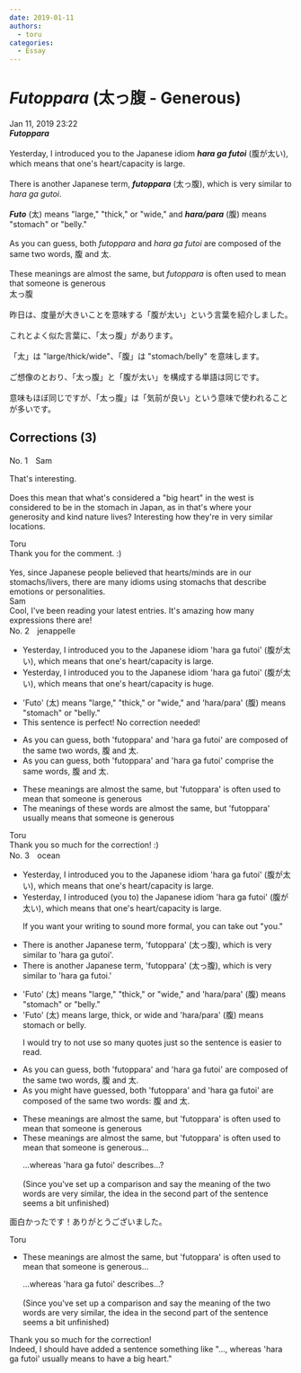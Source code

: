 ```yaml
---
date: 2019-01-11
authors:
  - toru
categories:
  - Essay
---
```


<h1 id="subject_show"><strong><em>Futoppara</strong></em> (太っ腹 - Generous)</h1>
<div class="date">Jan 11, 2019 23:22</div>
<div id="post"><div id="body_show_ori">
<strong><em>Futoppara</strong></em><br/><br/>Yesterday, I introduced you to the Japanese idiom <strong><em>hara ga futoi</em></strong> (腹が太い), which means that one's heart/capacity is large.<br/><br/>There is another Japanese term, <strong><em>futoppara</em></strong> (太っ腹), which is very similar to <em>hara ga gutoi</em>.<br/><br/><strong><em>Futo</em></strong> (太) means "large," "thick," or "wide," and <strong><em>hara/para</em></strong> (腹) means "stomach" or "belly."<br/><br/>As you can guess, both <em>futoppara</em> and <em>hara ga futoi</em> are composed of the same two words, 腹 and 太.<br/><br/>These meanings are almost the same, but <em>futoppara</em> is often used to mean that someone is generous
</div></div>

<!-- more -->

<div id="post_ja"><div id="body_show_mo">
太っ腹<br/><br/>昨日は、度量が大きいことを意味する「腹が太い」という言葉を紹介しました。<br/><br/>これとよく似た言葉に、「太っ腹」があります。<br/><br/>「太」は "large/thick/wide"、「腹」は "stomach/belly" を意味します。<br/><br/>ご想像のとおり、「太っ腹」と「腹が太い」を構成する単語は同じです。<br/><br/>意味もほぼ同じですが、「太っ腹」は「気前が良い」という意味で使われることが多いです。
</div></div>

## Corrections (3)
<div id="block"><div class="first_name"> No. 1　<span class="just_name">Sam</span></div><div id="block2">
<p class="comment_small">
 That's interesting.
 <br/>
 <br/>
 Does this mean that what's considered a "big heart" in the west is considered to be in the stomach in Japan, as in that's where your generosity and kind nature lives? Interesting how they're in very similar locations.
</p>

</div><div class="name"><span class="just_name">Toru</span><br>
Thank you for the comment. :)<br/><br/>Yes, since Japanese people believed that hearts/minds are in our stomachs/livers, there are many idioms using stomachs that describe emotions or personalities.
</div>
<div class="name"><span class="just_name">Sam</span><br>
Cool, I've been reading your latest entries. It's amazing how many expressions there are!
</div>
</div>
<div id="block"><div class="first_name"> No. 2　<span class="just_name">jenappelle</span></div><div id="block2">
<ul class="correction_field">
<li class="incorrect">Yesterday, I introduced you to the Japanese idiom 'hara ga futoi' (腹が太い), which means that one's heart/capacity is large.</li>
<li class="corrected correct">
Yesterday, I introduced you to the Japanese idiom 'hara ga futoi' (腹が太い), which means that one's heart/capacity is huge.
</li>
</ul>
<ul class="correction_field">
<li class="incorrect">'Futo' (太) means "large," "thick," or "wide," and 'hara/para' (腹) means "stomach" or "belly."</li>
<li class="corrected perfect">This sentence is perfect! No correction needed!</li>
</ul>
<ul class="correction_field">
<li class="incorrect">As you can guess, both 'futoppara' and 'hara ga futoi' are composed of the same two words, 腹 and 太.</li>
<li class="corrected correct">
As you can guess, both 'futoppara' and 'hara ga futoi' comprise the same words, 腹 and 太.
</li>
</ul>
<ul class="correction_field">
<li class="incorrect">These meanings are almost the same, but 'futoppara' is often used to mean that someone is generous</li>
<li class="corrected correct">
The meanings of these words are almost the same, but 'futoppara' usually means that someone is generous
</li>
</ul>
</div><div class="name"><span class="just_name">Toru</span><br>
Thank you so much for the correction! :)
</div>
</div>
<div id="block"><div class="first_name"> No. 3　<span class="just_name">ocean</span></div><div id="block2">
<ul class="correction_field">
<li class="incorrect">Yesterday, I introduced you to the Japanese idiom 'hara ga futoi' (腹が太い), which means that one's heart/capacity is large.</li>
<li class="corrected correct">
Yesterday, I introduced <span class="f_blue">(you to) </span>the Japanese idiom 'hara ga futoi' (腹が太い), which means that one's heart/capacity is large.
<p class="correction_comment">If you want your writing to sound more formal, you can take out "you."</p>
</li>
</ul>
<ul class="correction_field">
<li class="incorrect">There is another Japanese term, 'futoppara' (太っ腹), which is very similar to 'hara ga gutoi'.</li>
<li class="corrected correct">
There is another Japanese term, 'futoppara' (太っ腹), which is very similar to 'hara ga <span class="f_blue">f</span>utoi.'
</li>
</ul>
<ul class="correction_field">
<li class="incorrect">'Futo' (太) means "large," "thick," or "wide," and 'hara/para' (腹) means "stomach" or "belly."</li>
<li class="corrected correct">
'Futo' (太) means large, thick, or wide and 'hara/para' (腹) means stomach or belly.
<p class="correction_comment">I would try to not use so many quotes just so the sentence is easier to read.</p>
</li>
</ul>
<ul class="correction_field">
<li class="incorrect">As you can guess, both 'futoppara' and 'hara ga futoi' are composed of the same two words, 腹 and 太.</li>
<li class="corrected correct">
As you <span class="f_blue">might have </span>guess<span class="f_blue">ed</span>, both 'futoppara' and 'hara ga futoi' are composed of the same two words: 腹 and 太.
</li>
</ul>
<ul class="correction_field">
<li class="incorrect">These meanings are almost the same, but 'futoppara' is often used to mean that someone is generous</li>
<li class="corrected correct">
These meanings are almost the same, but 'futoppara' is often used to mean that someone is generous<span class="f_blue">...</span>
<p class="correction_comment">...whereas 'hara ga futoi' describes...?<br/><br/>(Since you've set up a comparison and say the meaning of the two words are very similar, the idea in the second part of the sentence seems a bit unfinished)</p>
</li>
</ul>
<p class="comment_small">
 面白かったです！ありがとうございました。
</p>

</div><div class="name"><span class="just_name">Toru</span><br><div class="quote_field"><ul class="correction_field">
<li class="corrected correct">
These meanings are almost the same, but 'futoppara' is often used to mean that someone is generous<span class="f_blue">...</span>
<p class="correction_comment">
...whereas 'hara ga futoi' describes...?<br/><br/>(Since you've set up a comparison and say the meaning of the two words are very similar, the idea in the second part of the sentence seems a bit unfinished)
</p>
</li>
</ul></div>
Thank you so much for the correction!<br/>Indeed, I should have added a sentence something like "..., whereas 'hara ga futoi' usually means to have a big heart."
</div>
</div>
